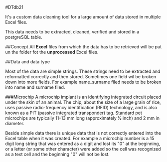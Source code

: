 #DTdb21

It's a custom data cleaning tool for a large amount of data stored in multiple Excel files.

This data needs to be extracted, cleaned, verified and stored in a postgreSQL table. 

##Concept
All **Excel** files from which the data has to be retrieved will be put un the folder fot the **unprocessed** Excel files. 


##Data and data type

Most of the data are simple strings. These strings need to be extracted and reformatted correctly and then stored.
Sometimes one field wil be broken down into more fields. For example name_surname filed needs to be broken into name and surname filed.

###Microchip
A microchip implant is an identifying integrated circuit placed under the skin of an animal. The chip, about the size of a large grain of rice, uses passive radio-frequency identification (RFID) technology, and is also known as a PIT (passive integrated transponder) tag. Standard pet microchips are typically 11–13 mm long (approximately 1⁄2 inch) and 2 mm in diameter.

Beside simple data there is unique data that is not correctly entered into the Excel table when it was created. 
For example a microchip number is a 15 digit long string that was entered as a digit and lost its "0" at the beginning, 
or a letter (or some other character) were added so the cell was recognized as a text cell and the beginning "0" will not be lost.
